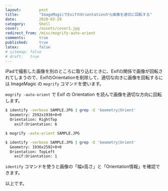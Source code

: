```yaml
---
layout:        post
title:         "ImageMagicでExifのOrientationから画像を適切に回転する"
date:          2020-03-29
category:      Shell
cover:         /assets/cover1.jpg
redirect_from: /misc/mogrify-auto-orient
comments:      true
published:     true
latex:         false
# sitemap: false
# draft:   true
---
```


iPadで撮影した画像を別のところに取り込むときに、Exifの関係で画像が回転されてしまうので、ExifのOrientationを削除して、適切な向きに画像を回転するには ImageMagic の `mogrify` コマンドを使います。

`mogrify -auto-orient` で Exif の Orientation を読んで画像を適切な方向に回転します。

```bash
$ identify -verbose SAMPLE.JPG | grep -E 'Geometry|Orient'
  Geometry: 2592x1936+0+0
  Orientation: RightTop
    exif:Orientation: 6

$ mogrify -auto-orient SAMPLE.JPG

$ identify -verbose SAMPLE.JPG | grep -E 'Geometry|Orient'
  Geometry: 1936x2592+0+0
  Orientation: TopLeft
    exif:Orientation: 1
```

`identify` コマンドを使うと画像の「幅x高さ」と「Orientation情報」を確認できます。

以上です。
